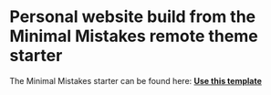 # Personal website build from the Minimal Mistakes remote theme starter

The Minimal Mistakes starter can be found here: [**Use this template**](https://github.com/mmistakes/mm-github-pages-starter/generate) 